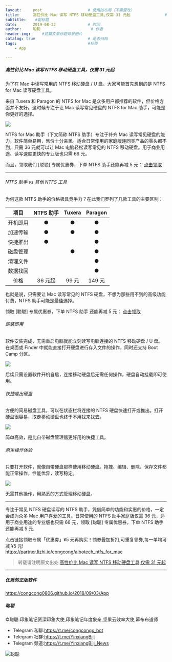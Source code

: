 ```yaml
---
layout:     post                    # 使用的布局（不需要改）
title:      高性价比 Mac 读写 NTFS 移动硬盘工具,仅需 31 元起               # 标题 
subtitle:    #副标题
date:       2019-08-22              # 时间
author:     聪聪                      # 作者
header-img:     #这篇文章标题背景图片
catalog: true                       # 是否归档
tags:                               #标签
    - App

---
```


##### 高性价比 Mac 读写 NTFS 移动硬盘工具，仅需 31 元起

为了在 Mac 中读写常用的 NTFS 移动硬盘 / U 盘，大家可能首先想到的是 NTFS for Mac 读写硬盘工具。

来自 Tuxera 和 Paragon 的 NTFS for Mac 是众多用户都推荐的软件，但价格方面并不友好。这时候专注于让 Mac 读写常见硬盘的 NTFS for Mac 助手，可能是你更好的选择。

![](http://ww1.sinaimg.cn/large/9b84e6acly1g68eohi6fgj20x80ncnft.jpg)

NTFS for Mac 助手（下文简称 NTFS 助手）专注于补齐 Mac 读写常见硬盘的能力，软件简单易用，售价十分亲民。适合日常使用的家庭版连同类产品的零头都不到，只需 36 元就可以让 Mac 电脑轻松读写常见的 NTFS 移动硬盘。用于商业用途、读写速度更快的专业版也只需 66 元。

而且，领取我们 [聪聪] 专属优惠券，下单 NTFS 助手还能再减 5 元： [点击领取](https://partner.lizhi.io/congcong/aibotech_ntfs_for_mac)

--------

###### NTFS 助手 vs 其他 NTFS 工具

为何这款 NTFS 助手的价格极具竞争力？在此我们罗列了几款工具的主要区别：

<!--
![](http://ww1.sinaimg.cn/large/9b84e6acly1g68eoxueyfj21960hk768.jpg)
-->

|   项目   | NTFS 助手 | Tuxera | Paragon |
| :--------------: | :--------: | :----------: | :--------------: |
| 开机即用 |         ●         |   ●    |    ●    |
| 加速传输 |         ●         |   ●    |    ●    |
| 快捷推出 |         ●         |        |    ●    |
| 磁盘管理 |                   |   ●    |    ●    |
| 清理文件 |                   |        |    ●    |
| 数据找回 |                   |        |    ●    |
| 价格 | 36 元起 | 99 元 | 149 元 |

也就是说，只需要让 Mac 读写常见的 NTFS 硬盘，不想为那些用不到的高级功能付费，NTFS 助手可能是最佳选择。

领取 [聪聪] 专属优惠券，下单 NTFS 助手 还能再减 5 元： [点击领取](https://partner.lizhi.io/congcong/aibotech_ntfs_for_mac)


###### 即装即用

软件安装完成，无需重启电脑就能立刻读写电脑连接的 NTFS 移动硬盘 / U 盘。在桌面或 Finder 中就能直接打开硬盘进行存入文件的操作，同时还支持 Boot Camp 分区。

![](http://ww1.sinaimg.cn/large/9b84e6acly1g68eolu5v8j21by0r5drc.jpg)

后续只需设置软件开机自启，连接移动硬盘后无需任何操作，硬盘自动挂载即可使用。

###### 快捷推出硬盘

方便的简易磁盘工具，可以在状态栏将连接的 NTFS 硬盘快速打开或推出。打开硬盘很容易，取走移动硬盘也终于不用找来找去。

![](http://ww1.sinaimg.cn/large/9b84e6acly1g68eoqghybj20oa0ftgyr.jpg)

简单高效，是比自带磁盘管理器更好用的快捷工具。

###### 原生操作体验

只要打开软件，就像自带硬盘那样使用移动硬盘。拖拽、编辑、删除、保存文件都能正常操作，性能优异，读写稳定。

![](http://ww1.sinaimg.cn/large/9b84e6acly1g68eouja2ej21ju0sqaph.jpg)

无需其他操作，用熟悉的方式管理移动硬盘。

--------

专注于常见 NTFS 硬盘读写的 NTFS 助手，凭借简单的功能和实惠的价格，一定会成为众多 Mac 用户喜爱的工具。日常使用的 NTFS 助手家庭版仅需 36 元，适用于商业用途的专业版也只需 66 元，领取 [聪聪] 专属优惠券，下单 NTFS 助手还能再减 5 元.

点击链接领取专属「优惠劵」¥5 元再购买！领券叠加折扣,可重复领券,每一单均可减 ¥5 元!<br>
<https://partner.lizhi.io/congcong/aibotech_ntfs_for_mac>

> 转载请注明原文出处:[高性价比 Mac 读写 NTFS 移动硬盘工具,仅需 31 元起](https://congcong0806.github.io/2019/08/22/NTFS)

---

##### 优秀的正版软件
<https://congcong0806.github.io/2018/09/03/App>

##### 聪聪
&copy;聪聪:印象笔记资深印象大使,印象笔记年度象亲,坚果云效率大使,幕布布道师

* Telegram 私聊:<https://t.me/congcongx_bot>
* Telegram 社群:<https://t.me/YinxiangBiji>
* Telegram 频道:<https://t.me/YinxiangBiji_News>

![聪聪](https://i.v2ex.co/3wc207g5.png)